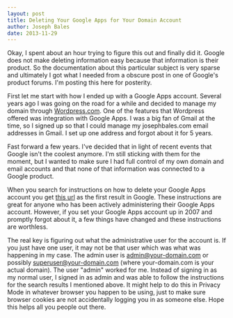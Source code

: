 ```yaml
---
layout: post
title: Deleting Your Google Apps for Your Domain Account
author: Joseph Bales
date: 2013-11-29
---
```

Okay, I spent about an hour trying to figure this out and finally did it. Google does not make deleting information easy because that information is their product. So the documentation about this particular subject is very sparse and ultimately I got what I needed from a obscure post in one of Google's product forums. I'm posting this here for posterity.

First let me start with how I ended up with a Google Apps account. Several years ago I was going on the road for a while and decided to manage my domain through <a href="http://wordpress.com" title="Wordpress" target="_blank">Wordpress.com</a>. One of the features that Wordpress offered was integration with Google Apps. I was a big fan of Gmail at the time, so I signed up so that I could manage my josephbales.com email addresses in Gmail.  I set up one address and forgot about it for 5 years.

Fast forward a few years.  I've decided that in light of recent events that Google isn't the coolest anymore. I'm still sticking with them for the moment, but I wanted to make sure I had full control of my own domain and email accounts and that none of that information was connected to a Google product.

When you search for instructions on how to delete your Google Apps account you get <a href="https://support.google.com/a/answer/1257646?hl=en" target="_blank">this url</a> as the first result in Google. These instructions are great for anyone who has been actively administering their Google Apps account.  However, if you set your Google Apps account up in 2007 and promptly forgot about it, a few things have changed and these instructions are worthless.

The real key is figuring out what the administrative user for the account is. If you just have one user, it may not be that user which was what was happening in my case. The admin user is admin@your-domain.com or possibly superuser@your-domain.com (where your-domain.com is your actual domain). The user "admin" worked for me.  Instead of signing in as my normal user, I signed in as admin and was able to follow the instructions for the search results I mentioned above. It might help to do this in Privacy Mode in whatever browser you happen to be using, just to make sure browser cookies are not accidentally logging you in as someone else.  Hope this helps all you people out there.
